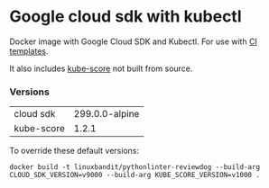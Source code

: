 # Google cloud sdk with kubectl

Docker image with Google Cloud SDK and Kubectl. For use with [CI templates](https://github.com/jobtome-labs/ci-templates/).

It also includes [kube-score](https://github.com/zegl/kube-score) not built from source.

### Versions
|||
|-|-|
| cloud sdk | 299.0.0-alpine |
| kube-score | 1.2.1 |

To override these default versions:

`docker build -t linuxbandit/pythonlinter-reviewdog --build-arg CLOUD_SDK_VERSION=v9000 --build-arg KUBE_SCORE_VERSION=v1000 .`
